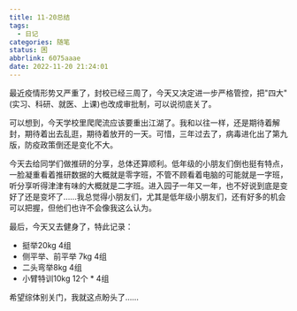 ```yaml
---
title: 11-20总结
tags:
  - 日记
categories: 随笔
status: 困
abbrlink: 6075aaae
date: 2022-11-20 21:24:01
---
```


最近疫情形势又严重了，封校已经三周了，今天又决定进一步严格管控，把"四大"(实习、科研、就医、上课)也改成审批制，可以说彻底关了。

<!-- more -->

可以想到，今天学校里爬爬流应该要重出江湖了。我和以往一样，还是期待着解封，期待着出去乱逛，期待着放开的一天。可惜，三年过去了，病毒进化出了第九版，防疫政策倒还是变化不大。

今天去给同学们做推研的分享，总体还算顺利。低年级的小朋友们倒也挺有特点，一脸凝重看着推研数据的大概就是零字班，不管不顾看着电脑的可能就是一字班，听分享听得津津有味的大概就是二字班。进入园子一年又一年，也不好说到底是变好了还是变坏了……我总觉得小朋友们，尤其是低年级小朋友们，还有好多的机会可以把握，但他们也许不会像我这么认为。

最后，今天又去健身了，特此记录：

- 挺举20kg 4组
- 侧平举、前平举 7kg 4组
- 二头弯举8kg 4组
- 小臂特训10kg 12个 \* 4组

希望综体别关门，我就这点盼头了……
